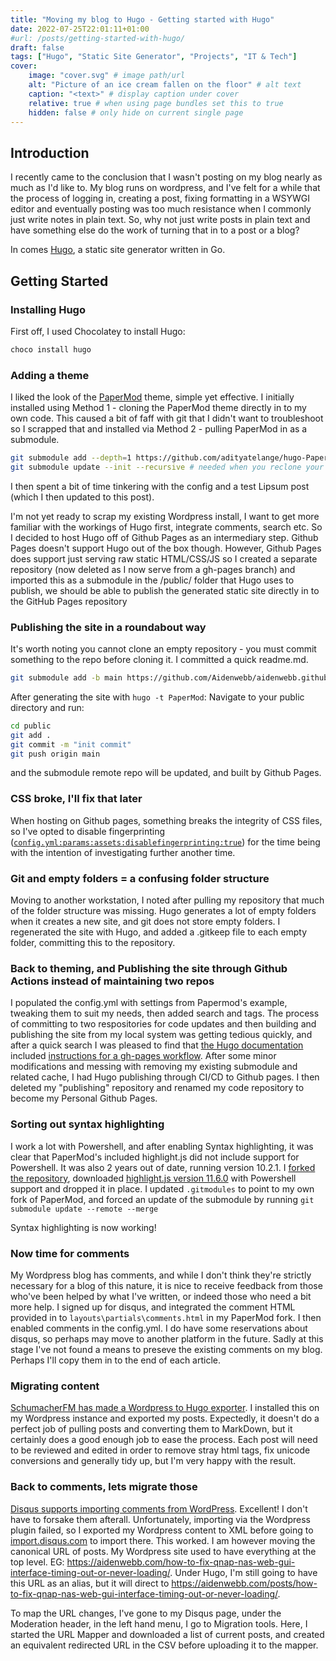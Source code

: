```yaml
---
title: "Moving my blog to Hugo - Getting started with Hugo"
date: 2022-07-25T22:01:11+01:00
#url: /posts/getting-started-with-hugo/
draft: false
tags: ["Hugo", "Static Site Generator", "Projects", "IT & Tech"]
cover:
    image: "cover.svg" # image path/url
    alt: "Picture of an ice cream fallen on the floor" # alt text
    caption: "<text>" # display caption under cover
    relative: true # when using page bundles set this to true
    hidden: false # only hide on current single page  
---
```


## Introduction

I recently came to the conclusion that I wasn't posting on my blog nearly as much as I'd like to. My blog runs on wordpress, and I've felt for a while that the process of logging in, creating a post, fixing formatting in a WSYWGI editor and eventually posting was too much resistance when I commonly just write notes in plain text. So, why not just write posts in plain text and have something else do the work of turning that in to a post or a blog?

In comes [Hugo](https://gohugo.io/), a static site generator written in Go.

## Getting Started

### Installing Hugo

First off, I used Chocolatey to install Hugo:

```bash
choco install hugo
```

### Adding a theme

I liked the look of the [PaperMod](https://adityatelange.github.io/hugo-PaperMod/posts/papermod/papermod-installation/) theme, simple yet effective. I initially installed using Method 1 - cloning the PaperMod theme directly in to my own code. This caused a bit of faff with git that I didn't want to troubleshoot so I scrapped that and installed via Method 2 - pulling PaperMod in as a submodule.

```bash
git submodule add --depth=1 https://github.com/adityatelange/hugo-PaperMod.git themes/PaperMod
git submodule update --init --recursive # needed when you reclone your repo (submodules may not get cloned automatically)
```

I then spent a bit of time tinkering with the config and a test Lipsum post (which I then updated to this post).

I'm not yet ready to scrap my existing Wordpress install, I want to get more familiar with the workings of Hugo first, integrate comments, search etc. So I decided to host Hugo off of Github Pages as an intermediary step. Github Pages doesn't support Hugo out of the box though. However, Github Pages does support just serving raw static HTML/CSS/JS so I created a separate repository (now deleted as I now serve from a gh-pages branch) and imported this as a submodule in the /public/ folder that Hugo uses to publish, we should be able to publish the generated static site directly in to the GitHub Pages repository

### Publishing the site in a roundabout way

It's worth noting you cannot clone an empty repository - you must commit something to the repo before cloning it. I committed a quick readme.md.

```bash
git submodule add -b main https://github.com/Aidenwebb/aidenwebb.github.io.git public
```

After generating the site with ```hugo -t PaperMod```:
Navigate to your public directory and run:

```bash
cd public
git add .
git commit -m "init commit"
git push origin main
```

and the submodule remote repo will be updated, and built by Github Pages.

### CSS broke, I'll fix that later

When hosting on Github pages, something breaks the integrity of CSS files, so I've opted to disable fingerprinting ([`config.yml:params:assets:disablefingerprinting:true`](https://github.com/Aidenwebb/aidenwebb-com-blog-code/blob/main/blog/config.yml)) for the time being with the intention of investigating further another time.

### Git and empty folders = a confusing folder structure

Moving to another workstation, I noted after pulling my repository that much of the folder structure was missing. Hugo generates a lot of empty folders when it creates a new site, and git does not store empty folders.
I regenerated the site with Hugo, and added a .gitkeep file to each empty folder, committing this to the repository.

### Back to theming, and Publishing the site through Github Actions instead of maintaining two repos

I populated the config.yml with settings from Papermod's example, tweaking them to suit my needs, then added search and tags.
The process of committing to two respositories for code updates and then building and publishing the site from my local system was getting tedious quickly, and after a quick search I was pleased to find that [the Hugo documentation](https://gohugo.io/hosting-and-deployment/hosting-on-github/) included [instructions for a gh-pages workflow](https://gohugo.io/hosting-and-deployment/hosting-on-github/#build-hugo-with-github-action). After some minor modifications and messing with removing my existing submodule and related cache, I had Hugo publishing through CI/CD to Github pages. I then deleted my "publishing" repository and renamed my code repository to become my Personal Github Pages.

### Sorting out syntax highlighting

I work a lot with Powershell, and after enabling Syntax highlighting, it was clear that PaperMod's included highlight.js did not include support for Powershell. It was also 2 years out of date, running version 10.2.1. I [forked the repository](https://github.com/Aidenwebb/hugo-PaperMod), downloaded [highlight.js version 11.6.0](https://highlightjs.org/download/) with Powershell support and dropped it in place.
I updated `.gitmodules` to point to my own fork of PaperMod, and forced an update of the submodule by running `git submodule update --remote --merge`

Syntax highlighting is now working!

### Now time for comments

My Wordpress blog has comments, and while I don't think they're strictly necessary for a blog of this nature, it is nice to receive feedback from those who've been helped by what I've written, or indeed those who need a bit more help.
I signed up for disqus, and integrated the comment HTML provided in to `layouts\partials\comments.html` in my PaperMod fork. I then enabled comments in the config.yml. I do have some reservations about disqus, so perhaps may move to another platform in the future. Sadly at this stage I've not found a means to preseve the existing comments on my blog. Perhaps I'll copy them in to the end of each article.

### Migrating content

[SchumacherFM has made a Wordpress to Hugo exporter](https://github.com/SchumacherFM/wordpress-to-hugo-exporter). I installed this on my Wordpress instance and exported my posts. Expectedly, it doesn't do a perfect job of pulling posts and converting them to MarkDown, but it certainly does a good enough job to ease the process. Each post will need to be reviewed and edited in order to remove stray html tags, fix unicode conversions and generally tidy up, but I'm very happy with the result.

### Back to comments, lets migrate those

[Disqus supports importing comments from WordPress](https://help.disqus.com/en/articles/1717131-importing-comments-from-wordpress). Excellent! I don't have to forsake them afterall.
Unfortunately, importing via the Wordpress plugin failed, so I exported my Wordpress content to XML before going to [import.disqus.com](https://import.disqus.com) to import there. This worked.
I am however moving the canonical URL of posts. My Wordpress site used to have everything at the top level. EG: <https://aidenwebb.com/how-to-fix-qnap-nas-web-gui-interface-timing-out-or-never-loading/>. Under Hugo, I'm still going to have this URL as an alias, but it will direct to <https://aidenwebb.com/posts/how-to-fix-qnap-nas-web-gui-interface-timing-out-or-never-loading/>.

To map the URL changes, I've gone to my Disqus page, under the Moderation header, in the left hand menu, I go to Migration tools.
Here, I started the URL Mapper and downloaded a list of current posts, and created an equivalent redirected URL in the CSV before uploading it to the mapper.
